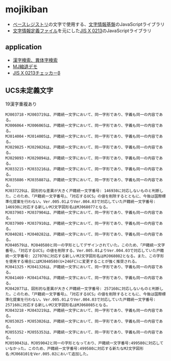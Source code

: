 # mojikiban

- [ベースレジストリ](https://github.com/code4fukui/BaseRegistry)の文字で使用する、[文字情報基盤](https://moji.or.jp/mojikiban/)のJavaScriptライブラリ
- [文字情報定義ファイル](https://github.com/code4fukui/CharacterInformation)を元にした[JIS X 0213](https://github.com/code4fukui/BaseRegistry/blob/main/%E7%94%A8%E8%AA%9E.md#jis-x-0213)のJavaScriptライブラリ

## application

- [漢字検索、異体字検索](https://code4fukui.github.io/mojikiban/)
- [MJ縮退デモ](https://code4fukui.github.io/mojikiban/shrink.html)
- [JIS X 0213チェッカーβ](https://code4fukui.github.io/mojikiban/jisvalidator.html)

## UCS未定義文字

19漢字重複あり

```
MJ003718・MJ003719は、戸籍統一文字において、同一字形であり、字義も同一の内容である。
MJ006064・MJ006065は、戸籍統一文字において、同一字形であり、字義も同一の内容である。
MJ014004・MJ014005は、戸籍統一文字において、同一字形であり、字義も同一の内容である。
MJ029825・MJ029826は、戸籍統一文字において、同一字形であり、字義も同一の内容である。
MJ029893・MJ029894は、戸籍統一文字において、同一字形であり、字義も同一の内容である。
MJ033215・MJ033216は、戸籍統一文字において、同一字形であり、字義も同一の内容である。
MJ035886・MJ035887は、戸籍統一文字において、同一字形であり、字義も同一の内容である。
MJ037229は、図形的な差異が大きく戸籍統一文字番号: 146930に対応しないものと判断した。このため、「戸籍統一文字番号」、「対応するUCS」の値を削除するとともに、今後は国際標準化提案を行わない。Ver.005.01よりVer.004.03で対応していた戸籍統一文字番号: 146930に対応する新しいMJ文字図形名はMJ068077となる。
MJ037903・MJ037904は、戸籍統一文字において、同一字形であり、字義も同一の内容である。
MJ037909・MJ037910は、戸籍統一文字において、同一字形であり、字義も同一の内容である。
MJ040281・MJ040282は、戸籍統一文字において、同一字形であり、字義も同一の内容である。
MJ040579は、MJ040580と同一の字形としてデザインされていた。このため、「戸籍統一文字番号」、「対応するUCS」の値を削除する。Ver.005.01よりVer.004.03で対応していた戸籍統一文字番号: 227070に対応する新しいMJ文字図形名はMJ068082となる。また、この字形を使用する場合にはMJ040580(U+246FC)に変更することが強く推奨される。
MJ041325・MJ041326は、戸籍統一文字において、同一字形であり、字義も同一の内容である。
MJ041469・MJ041470は、戸籍統一文字において、同一字形であり、字義も同一の内容である。
MJ042077は、図形的な差異が大きく戸籍統一文字番号: 257160に対応しないものと判断した。このため、「戸籍統一文字番号」、「対応するUCS」の値を削除するとともに、今後は国際標準化提案を行わない。Ver.005.01よりVer.004.03で対応していた戸籍統一文字番号: 257160に対応する新しいMJ文字図形名はMJ068085となる。
MJ043218・MJ043219は、戸籍統一文字において、同一字形であり、字義も同一の内容である。
MJ053025・MJ053026は、戸籍統一文字において、同一字形であり、字義も同一の内容である。
MJ055352・MJ055353は、戸籍統一文字において、同一字形であり、字義も同一の内容である。
MJ059043は、MJ059042と同一の字形となっており、戸籍統一文字番号:499580に対応していなかった。このため、戸籍統一文字番号:499580に対応する新たなMJ文字図形名:MJ068101をVer.005.02において追加した。
```
